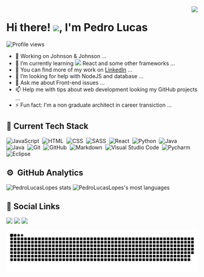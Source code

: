 <img align="right" src="https://raw.githubusercontent.com/gist/PedroLucasLopes/da8cdd9b5c044fefe1090c7a3445e0c8/raw/5d48a0004c49bfa032f0c764c3d84cfa423cafb6/GithubCard.svg">

<h1 align="left">Hi there! <img width="35px" src="https://raw.githubusercontent.com/kaueMarques/kaueMarques/master/hi.gif">, I'm Pedro Lucas</h1>
<p align="left"> <img src="https://komarev.com/ghpvc/?username=PedroLucasLopes&color=orange" alt="Profile views" /> </p>

<ul>
  <li>🔭 Working on Johnson & Johnson ...</li>
  <li>🌱 I’m currently learning <img src="https://img.icons8.com/officel/16/000000/react.png"/> React and some other frameworks ...</li>
  <li>👯 You can find more of my work on <a href="https://www.linkedin.com/in/pedro-lucas-lopes-paraguai/">LinkedIn</a> ...</li>
  <li>🤔 I’m looking for help with NodeJS and database ...</li>
  <li>💬 Ask me about Front-end issues ...</li>
  <li>📫 Help me with tips about web development looking my GitHub projects ...</li>
  <li>⚡ Fun fact: I'm a non graduate architect in career transiction ...</li>
</ul>

<h2>🚀 Current Tech Stack</h2>

![JavaScript](https://img.shields.io/badge/-JavaScript-05122A?style=flat&logo=javascript)&nbsp;
![HTML](https://img.shields.io/badge/-HTML-05122A?style=flat&logo=HTML5)&nbsp;
![CSS](https://img.shields.io/badge/-CSS-05122A?style=flat&logo=CSS3&logoColor=1572B6)&nbsp;
![SASS](https://img.shields.io/badge/-SASS-05122A?style=flat&logo=SASS&logoColor=fa5050)&nbsp;
![React](https://img.shields.io/badge/-React-05122A?style=flat&logo=react)&nbsp;
![Python](https://img.shields.io/badge/-Python-05122A?style=flat&logo=python&logoColor=yellow)&nbsp;
![Java](https://img.shields.io/badge/-Java-05122A?style=flat&logo=java&logoColor=red)&nbsp;
![Java](https://img.shields.io/badge/-PHP-05122A?style=flat&logo=php&logoColor=blue)&nbsp;
![Git](https://img.shields.io/badge/-Git-05122A?style=flat&logo=git)&nbsp;
![GitHub](https://img.shields.io/badge/-GitHub-05122A?style=flat&logo=github)&nbsp;
![Markdown](https://img.shields.io/badge/-Markdown-05122A?style=flat&logo=markdown)&nbsp;
![Visual Studio Code](https://img.shields.io/badge/-Visual%20Studio%20Code-05122A?style=flat&logo=visual-studio-code&logoColor=007ACC)&nbsp;
![Pycharm](https://img.shields.io/badge/-Pycharm-05122A?style=flat&logo=pycharm&logoColor=green)&nbsp;
![Eclipse](https://img.shields.io/badge/-Eclipse-05122A?style=flat&logo=eclipse&logoColor=blue)&nbsp;

<h2>⚙️ &nbsp;GitHub Analytics</h2>

<p align="left">
<img width="530em" src="https://github-readme-stats.vercel.app/api?username=PedroLucasLopes&show_icons=true&theme=onedark" alt="PedroLucasLopes stats"/>
<img width="530em" src="https://github-readme-stats.vercel.app/api/top-langs/?username=PedroLucasLopes&layout=compact&theme=onedark" alt="PedroLucasLopes's most languages"/>
</p>

<h2>👨&nbsp;Social Links</h2>

  <a href="https://instagram.com/pdro_llp" target="_blank"><img src="https://img.shields.io/badge/-Instagram-%23E4405F?style=for-the-badge&logo=instagram&logoColor=white" target="_blank"></a>
  <a href = "mailto:pedrolopesparaguai@gmail.com"><img src="https://img.shields.io/badge/-Gmail-%23333?style=for-the-badge&logo=gmail&logoColor=red" target="_blank"></a>
  <a href = "https://linkedin.com/in/pedro-lucas-lopes-paraguai/"><img src="https://img.shields.io/badge/-Linkedin-%23333?style=for-the-badge&logo=linkedin&logoColor=blue" target="_blank"></a>

  ![Snake animation](https://github.com/PedroLucasLopes/PedroLucasLopes/blob/output/github-contribution-grid-snake.svg)
